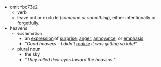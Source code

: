 - omit ^bc73e2
	- verb
	- leave out or exclude (*someone or something*), either intentionally or forgetfully.
- heavens
	- exclamation
		- an [expression](https://dictionary.cambridge.org/vi/dictionary/english/expression "expression") of [surprise](https://dictionary.cambridge.org/vi/dictionary/english/surprise "surprise"), [anger](https://dictionary.cambridge.org/vi/dictionary/english/anger "anger"), [annoyance](https://dictionary.cambridge.org/vi/dictionary/english/annoy "annoyance"), or [emphasis](https://dictionary.cambridge.org/vi/dictionary/english/emphasis "emphasis")
		- "*Good heavens – I didn’t [realize](https://dictionary.cambridge.org/vi/dictionary/english/realize "realize") it was getting so late!*"
	- plural noun
		- the sky
		- "*They rolled their eyes toward the heavens.*"